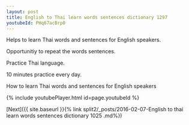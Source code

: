 ```yaml
---
layout: post
title: English to Thai learn words sentences dictionary 1297 
youtubeId: PHq67acBrp0
---
```

 
 
Helps to learn Thai words and sentences for English speakers.

Opportunitiy to repeat the words sentences. 

Practice Thai language. 
 
10 minutes practice every day. 
 
How to learn Thai words and sentences for English speakers 
 
{% include youtubePlayer.html id=page.youtubeId %}
 
 
[Next]({{ site.baseurl }}{% link  split2/_posts/2016-02-07-English to thai learn words sentences dictionary 1025 .md%})
 
